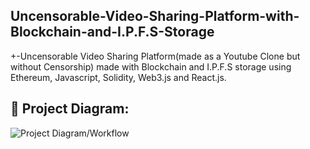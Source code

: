 ## Uncensorable-Video-Sharing-Platform-with-Blockchain-and-I.P.F.S-Storage

+-Uncensorable Video Sharing Platform(made as a Youtube Clone but without Censorship) made with Blockchain and I.P.F.S storage using Ethereum, Javascript, Solidity, Web3.js and React.js.

## 🔧 Project Diagram:
![Project Diagram/Workflow](https://i.gyazo.com/827138d2e256cffbe00e34a15afa39e2.png)

